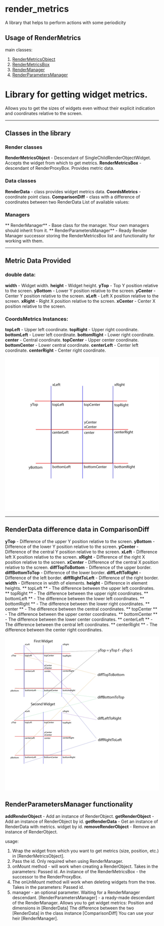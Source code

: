 # render_metrics

A library that helps to perform actions with some periodicity

## Usage of RenderMetrics

main classes:

1. [RenderMetricsObject](/lib/src/render/render_metrics.dart)
2. [RenderMetricsBox](/lib/src/render/render_metrics.dart)
3. [RenderManager](/lib/src/manager/render_manager.dart)
4. [RenderParametersManager](/lib/src/manager/render_parameters_manager.dart)

# Library for getting widget metrics.

Allows you to get the sizes of widgets even without their explicit indication and coordinates relative to the screen.
____

## Classes in the library

### Render classes
**RenderMetricsObject** - Descendant of SingleChildRenderObjectWidget. Accepts the widget from which to get metrics.
**RenderMetricsBox** - descendant of RenderProxyBox. Provides metric data.

### Data classes
**RenderData** - class provides widget metrics data.
**CoordsMetrics** - coordinate point class.
**ComparisonDiff** - class with a difference of coordinates between two RenderData
List of available values:

### Managers
** RenderManager** - Base class for the manager. Your own managers should inherit from it.
** RenderParametersManager** - Ready Render Manager successor storing the RenderMetricsBox list and functionality for working with them.
____

## Metric Data Provided

### double data:
**width** - Widget width.
**height** - Widget height.
**yTop** - Top Y position relative to the screen.
**yBottom** - Lower Y position relative to the screen.
**yCenter** - Center Y position relative to the screen.
**xLeft** - Left X position relative to the screen.
**xRight** - Right X position relative to the screen.
**xCenter** - Center X position relative to the screen.

### CoordsMetrics Instances:
**topLeft** - Upper left coordinate.
**topRight** - Upper right coordinate.
**bottomLeft** - Lower left coordinate.
**bottomRight** - Lower right coordinate.
**center** - Central coordinate.
**topCenter** - Upper center coordinate.
**bottomCenter** - Lower central coordinate.
**centerLeft** - Center left coordinate.
**centerRight** - Center right coordinate.

![](metrics_image.jpg)
____

## RenderData difference data in ComparisonDiff
**yTop** - Difference of the upper Y position relative to the screen.
**yBottom** - Difference of the lower Y position relative to the screen.
**yCenter** - Difference of the central Y position relative to the screen.
**xLeft** - Difference left X position relative to the screen.
**xRight** - Difference of the right X position relative to the screen.
**xCenter** - Difference of the central X position relative to the screen.
**diffTopToBottom** - Difference of the upper border.
**diffBottomToTop** - Difference of the lower border.
**diffLeftToRight** - Difference of the left border.
**diffRightToLeft** - Difference of the right border.
**width** - Difference in width of elements.
**height** - Difference in element heights.
** topLeft ** - The difference between the upper left coordinates.
** topRight ** - The difference between the upper right coordinates.
** bottomLeft ** - The difference between the lower left coordinates.
** bottomRight ** - The difference between the lower right coordinates.
** center ** - The difference between the central coordinates.
** topCenter ** - The difference between the upper center coordinates.
** bottomCenter ** - The difference between the lower center coordinates.
** centerLeft ** - The difference between the central left coordinates.
** centerRight ** - The difference between the center right coordinates.

![](diff_image.jpg)

## RenderParametersManager functionality
**addRenderObject** - Add an instance of RenderObject.
**getRenderObject** - Add an instance of RenderObject by id.
**getRenderData** - Get an instance of RenderData with metrics. widget by id.
**removeRenderObject** - Remove an instance of RenderObject.


usage:

1. Wrap the widget from which you want to get metrics (size, position, etc.) in [RenderMetricsObject].
2. Pass the id. Only required when using RenderManager.
3. onMount method - will work when creating a RenderObject.
Takes in the parameters:
Passed id.
An instance of the RenderMetricsBox - the successor to the RenderProxyBox.
4. The onUnMount method will work when deleting widgets from the tree.
Takes in the parameters:
Passed id.
5. manager - an optional parameter. Waiting for a RenderManager descendant.
[RenderParametersManager] - a ready-made descendant of the RenderManager.
Allows you to get widget metrics:
Position and dimensions in [RenderData]
The difference between the two [RenderData] in the class instance [ComparisonDiff]
You can use your heir [RenderManager].